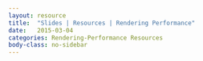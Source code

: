 ```yaml
---
layout: resource
title:  "Slides | Resources | Rendering Performance"
date:   2015-03-04
categories: Rendering-Performance Resources
body-class: no-sidebar
---
```

